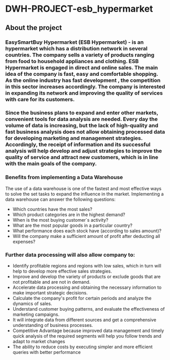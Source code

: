 # DWH-PROJECT-esb_hypermarket

## About the project

### EasySmartBuy Hypermarket (ESB Hypermarket) - is an hypermarket which has a distribution network in several countries. The company sells a variety of products ranging from food to household appliances and clothing. ESB Hypermarket is engaged in direct and online sales. The main idea of the company is fast, easy and comfortable shopping. As the online industry has fast development , the competition in this sector increases accordingly. The company is interested in expanding its network and improving the quality of services with care for its customers.
### Since the business plans to expand and enter other markets, convenient tools for data analysis are needed. Every day the volume of data is increasing, but the lack of high-quality and fast business analysis does not allow obtaining processed data for developing marketing and management  strategies. Accordingly, the receipt of information and its successful analysis will help develop and adjust strategies to improve the quality of service and attract new customers, which is in line with the main goals of the company.

### Benefits from implementing a Data Warehouse
The use of a data warehouse is one of the fastest and most effective ways to solve the set tasks to expand the influence in the market. Implementing a data warehouse can answer the following questions:
- Which countries have the most sales?
- Which product categories are in the highest demand?
- When is the most buying customer`s activity?
- What are the most popular goods in a particular country?
- What performance does each stock have (according to sales amount)?
- Will the company make a sufficient amount of profit after deducting all expenses?

### Further data processing will also allow company to:
- Identify profitable regions and regions with low sales, which in turn will help to develop more effective sales strategies.
- Improve and develop the variety of products or exclude goods that are not profitable and are not in demand.
- Accelerate data processing and obtaining the necessary information to make important strategic decisions.
- Calculate the company's profit for certain periods and analyze the dynamics of sales.
- Understand customer buying patterns, and evaluate the effectiveness of marketing campaigns.
- It will integrate data from different sources and get a comprehensive understanding of business processes.
- Competitive Advantage because improved data management and timely quick analysis of the required segments will help you follow trends and adapt to market changes
- The ability to reduce costs by executing simpler and more efficient queries with better performance

